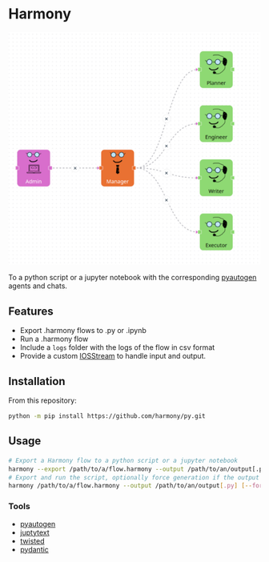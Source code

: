 # Harmony

[![Flow](./flow.png)](./flow.png)

To a python script or a jupyter notebook with the corresponding [pyautogen](https://github.com/microsoft/autogen/) agents and chats.

## Features

- Export .harmony flows to .py or .ipynb
- Run a .harmony flow
- Include a `logs` folder with the logs of the flow in csv format
- Provide a custom [IOSStream](https://autogen-ai.github.io/autogen/docs/reference/io/base#iostream) to handle input and output.

## Installation

From this repository:

```bash
python -m pip install https://github.com/harmony/py.git
```

## Usage

```bash
# Export a Harmony flow to a python script or a jupyter notebook
harmony --export /path/to/a/flow.harmony --output /path/to/an/output[.py|.ipynb]
# Export and run the script, optionally force generation if the output file already exists
harmony /path/to/a/flow.harmony --output /path/to/an/output[.py] [--force]
```

### Tools

- [pyautogen](https://github.com/microsoft/autogen/)
- [juptytext](https://github.com/mwouts/jupytext)
- [twisted](https://github.com/twisted/twisted)
- [pydantic](https://github.com/pydantic/pydantic)

